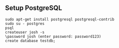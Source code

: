 ## Setup PostgreSQL

```
sudo apt-get install postgresql postgresql-contrib
sudo su - postgres
psql
createuser josh -s
\password josh (enter password: password123)
create database testdb;
```
